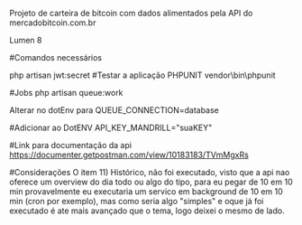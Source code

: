 Projeto de carteira de bitcoin com dados alimentados pela API do mercadobitcoin.com.br

Lumen 8

#Comandos necessários


php artisan jwt:secret
#Testar a aplicação PHPUNIT
vendor\bin\phpunit

#Jobs
php artisan queue:work

Alterar no dotEnv para  QUEUE_CONNECTION=database

#Adicionar ao DotENV
API_KEY_MANDRILL="suaKEY"


#Link para documentação da api
https://documenter.getpostman.com/view/10183183/TVmMgxRs

#Considerações
O item 11) Histórico, não foi executado, visto que a api nao oferece um overview do dia todo ou algo do tipo, para eu pegar de 10 em 10 min provavelmente eu executaria um servico em background de 10 em 10 min (cron por exemplo), mas como seria algo "simples" e oque já foi executado é ate mais avançado que o tema, logo deixei o mesmo de lado.
